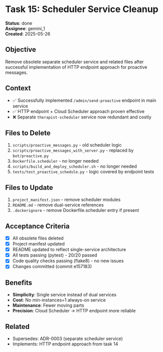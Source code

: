 # Task 15: Scheduler Service Cleanup

**Status**: done  
**Assignee**: gemini_1  
**Created**: 2025-05-26  

## Objective
Remove obsolete separate scheduler service and related files after successful implementation of HTTP endpoint approach for proactive messages.

## Context
- ✅ Successfully implemented `/admin/send-proactive` endpoint in main service
- ✅ HTTP endpoint + Cloud Scheduler approach proven effective
- ❌ Separate `therapist-scheduler` service now redundant and costly

## Files to Delete
1. `scripts/proactive_messages.py` - old scheduler logic
2. `scripts/proactive_messages_with_server.py` - replaced by `bot/proactive.py`
3. `Dockerfile.scheduler` - no longer needed
4. `scripts/build_and_deploy_scheduler.sh` - no longer needed
5. `tests/test_proactive_schedule.py` - logic covered by endpoint tests

## Files to Update
1. `project_manifest.json` - remove scheduler modules
2. `README.md` - remove dual-service references
3. `.dockerignore` - remove Dockerfile.scheduler entry if present

## Acceptance Criteria
- [x] All obsolete files deleted
- [x] Project manifest updated
- [x] README updated to reflect single-service architecture
- [x] All tests passing (pytest) - 20/20 passed
- [x] Code quality checks passing (flake8) - no new issues
- [x] Changes committed (commit e157183)

## Benefits
- **Simplicity**: Single service instead of dual services
- **Cost**: No min-instances=1 always-on service
- **Maintenance**: Fewer moving parts
- **Precision**: Cloud Scheduler → HTTP endpoint more reliable

## Related
- Supersedes: ADR-0003 (separate scheduler service)
- Implements: HTTP endpoint approach from task 14 